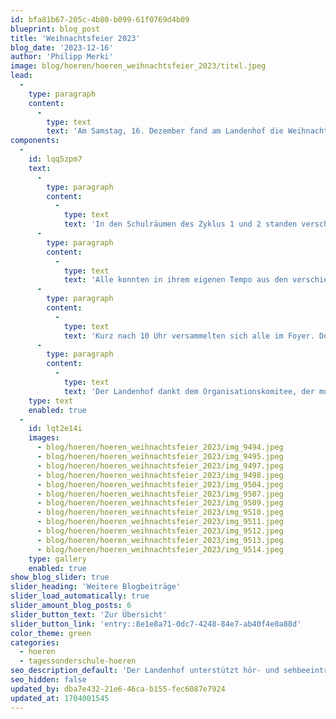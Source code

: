 ```yaml
---
id: bfa81b67-205c-4b80-b099-61f0769d4b09
blueprint: blog_post
title: 'Weihnachtsfeier 2023'
blog_date: '2023-12-16'
author: 'Philipp Merki'
image: blog/hoeren/hoeren_weihnachtsfeier_2023/titel.jpeg
lead:
  -
    type: paragraph
    content:
      -
        type: text
        text: 'Am Samstag, 16. Dezember fand am Landenhof die Weihnachtsfeier statt. Dieses Jahr wurde die Feier von der Primarstufe organisiert.'
components:
  -
    id: lqq5zpm7
    text:
      -
        type: paragraph
        content:
          -
            type: text
            text: 'In den Schulräumen des Zyklus 1 und 2 standen verschiedene Angebote bereit. Im Kindergarten zum Beispiel waren die Eltern mit Ihren Kindern zum Weihnachtskaffee eingeladen. Bei den zweiten Klassen im obersten Stock verzauberten die Schülerinnen und Schüler das Publikum mit Lichter- und Schattentheater. Das Klassenzimmer der P3 wurde für diesen Morgen zur Weihnachtsbäckerei, wo gross und klein Lebkuchen verzieren konnten. Ein Zimmer weiter gings mit der Foto-Box lustig zu und her. Wer sich traute, konnte sich zusammen mit Freunden in weihnachtlicher Verkleidung ablichten lassen. Das Foto wurde gleich ausgedruckt und die Erinnerung konnte mit nach Hause genommen werden. Nebenan wurde es wieder ruhiger. Denn um Häuser-Laternen zu basteln, brauchte es Fingergeschick. Die Teelicht-Botschaften zum selbst gestalten und mit nach Hause nehmen, fanden ebenfalls bei vielen Besuchenden Anklang.'
      -
        type: paragraph
        content:
          -
            type: text
            text: 'Alle konnten in ihrem eigenen Tempo aus den verschiedenen Darbietungen auswählen. Dazwischen blieb genug Zeit, um bei dieser friedlichen Stimmung, auch mal ein kurzes Gespräch zu führen, auf das vergangene Kalenderjahr zurückzuschauen oder sich Gutes für die Weihnachtszeit und das neue Jahr zu wünschen.'
      -
        type: paragraph
        content:
          -
            type: text
            text: 'Kurz nach 10 Uhr versammelten sich alle im Foyer. Dort sang die Primar drei Weihnachtslieder. Der Apéro rundete das Weihnachtserlebnis ab.'
      -
        type: paragraph
        content:
          -
            type: text
            text: 'Der Landenhof dankt dem Organisationskomitee, der musikalischen, technischen und kulinarischen Unterstützung und wünscht allen genussvolle Festtage und einen guten Rutsch ins neue Jahr.'
    type: text
    enabled: true
  -
    id: lqt2e14i
    images:
      - blog/hoeren/hoeren_weihnachtsfeier_2023/img_9494.jpeg
      - blog/hoeren/hoeren_weihnachtsfeier_2023/img_9495.jpeg
      - blog/hoeren/hoeren_weihnachtsfeier_2023/img_9497.jpeg
      - blog/hoeren/hoeren_weihnachtsfeier_2023/img_9498.jpeg
      - blog/hoeren/hoeren_weihnachtsfeier_2023/img_9504.jpeg
      - blog/hoeren/hoeren_weihnachtsfeier_2023/img_9507.jpeg
      - blog/hoeren/hoeren_weihnachtsfeier_2023/img_9509.jpeg
      - blog/hoeren/hoeren_weihnachtsfeier_2023/img_9510.jpeg
      - blog/hoeren/hoeren_weihnachtsfeier_2023/img_9511.jpeg
      - blog/hoeren/hoeren_weihnachtsfeier_2023/img_9512.jpeg
      - blog/hoeren/hoeren_weihnachtsfeier_2023/img_9513.jpeg
      - blog/hoeren/hoeren_weihnachtsfeier_2023/img_9514.jpeg
    type: gallery
    enabled: true
show_blog_slider: true
slider_heading: 'Weitere Blogbeiträge'
slider_load_automatically: true
slider_amount_blog_posts: 6
slider_button_text: 'Zur Übersicht'
slider_button_link: 'entry::8e1e8a71-0dc7-4248-84e7-ab40f4e0a88d'
color_theme: green
categories:
  - hoeren
  - tagessonderschule-hoeren
seo_description_default: 'Der Landenhof unterstützt hör- und sehbeeinträchtigte Kinder & Jugendliche in ihrem selbstbestimmten Leben durch Förderung ihrer Fähigkeiten & Entwicklung'
seo_hidden: false
updated_by: dba7e432-21e6-46ca-b155-fec6087e7924
updated_at: 1704001545
---
```

